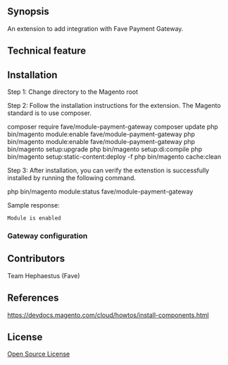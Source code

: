 ## Synopsis
An extension to add integration with Fave Payment Gateway.

## Technical feature

## Installation

Step 1: Change directory to the Magento root

Step 2: Follow the installation instructions for the extension. The Magento standard is to use composer.

composer require fave/module-payment-gateway
composer update
php bin/magento module:enable fave/module-payment-gateway
php bin/magento module:enable fave/module-payment-gateway
php bin/magento setup:upgrade
php bin/magento setup:di:compile
php bin/magento setup:static-content:deploy -f
php bin/magento cache:clean

Step 3: After installation, you can verify the extenstion is successfully installed by running the following command.

php bin/magento module:status fave/module-payment-gateway

Sample response:

`Module is enabled`

### Gateway configuration


## Contributors
Team Hephaestus (Fave)

## References
https://devdocs.magento.com/cloud/howtos/install-components.html

## License
[Open Source License](LICENSE.txt)